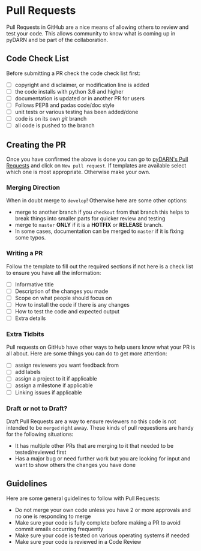 # Pull Requests 

Pull Requests in GitHub are a nice means of allowing others to review and test your code. 
This allows community to know what is coming up in pyDARN and be part of the collaboration.  


## Code Check List

Before submitting a PR check the code check list first:
- [ ] copyright and disclaimer, or modification line is added 
- [ ] the code installs with python 3.6 and higher 
- [ ] documentation is updated or in another PR for users 
- [ ] Follows PEP8 and padas code/doc style
- [ ] unit tests or various testing has been added/done 
- [ ] code is on its own *git* branch
- [ ] all code is pushed to the branch 

## Creating the PR 

Once you have confirmed the above is done you can go to [pyDARN's Pull Requests](https://github.com/SuperDARN/dswg/pulls)
and click on `New pull request`. If templates are available select which one is most appropriate. Otherwise make your own. 

### Merging Direction 

When in doubt merge to `develop`! Otherwise here are some other options:
- merge to another branch if you `checkout` from that branch this helps to break things into smaller parts for quicker review and testing
- merge to `master` **ONLY** if it is a **HOTFIX** or **RELEASE** branch. 
- In some cases, documentation can be merged to `master` if it is fixing some typos. 

### Writing a PR

Follow the template to fill out the required sections if not here is a check list to ensure you have all the information: 
- [ ] Informative title 
- [ ] Description of the changes you made 
- [ ] Scope on what people should focus on 
- [ ] How to install the code if there is any changes 
- [ ] How to test the code and expected output 
- [ ] Extra details 

### Extra Tidbits

Pull requests on GitHub have other ways to help users know what your PR is all about. 
Here are some things you can do to get more attention:
- [ ] assign reviewers you want feedback from 
- [ ] add labels
- [ ] assign a project to it if applicable 
- [ ] assign a milestone if applicable 
- [ ] Linking issues if applicable

### Draft or not to Draft? 

Draft Pull Requests are a way to ensure reviewers no this code is not intended to be `merged` right away. 
These kinds of pull requestions are handy for the following situations:
- It has multiple other PRs that are merging to it that needed to be tested/reviewed first 
- Has a major bug or need further work but you are looking for input and want to show others the changes you have done

## Guidelines 

Here are some general guidelines to follow with Pull Requests: 
- Do not merge your own code unless you have 2 or more approvals and no one is responding to merge 
- Make sure your code is fully complete before making a PR to avoid commit emails occurring frequently 
- Make sure your code is tested on various operating systems if needed 
- Make sure your code is reviewed in a Code Review 



